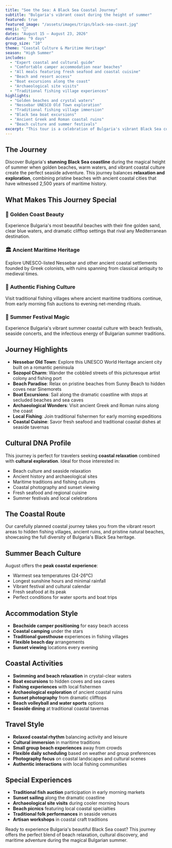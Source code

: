 ```yaml
---
title: "See the Sea: A Black Sea Coastal Journey"
subtitle: "Bulgaria's vibrant coast during the height of summer"
featured: true
featured_image: "/assets/images/trips/black-sea-coast.jpg"
emoji: "🌊"
dates: "August 15 – August 23, 2026"
duration: "9 days"
group_size: "10"
theme: "Coastal Culture & Maritime Heritage"
season: "High Summer"
includes:
  - "Expert coastal and cultural guide"
  - "Comfortable camper accommodation near beaches"
  - "All meals featuring fresh seafood and coastal cuisine"
  - "Beach and resort access"
  - "Boat excursions along the coast"
  - "Archaeological site visits"
  - "Traditional fishing village experiences"
highlights:
  - "Golden beaches and crystal waters"
  - "Nessebar UNESCO Old Town exploration"
  - "Traditional fishing village immersion"
  - "Black Sea boat excursions"
  - "Ancient Greek and Roman coastal ruins"
  - "Beach culture and summer festivals"
excerpt: "This tour is a celebration of Bulgaria's vibrant Black Sea coast during the height of summer, combining beach relaxation with rich maritime heritage."
---
```


## The Journey

Discover Bulgaria's **stunning Black Sea coastline** during the magical height of summer when golden beaches, warm waters, and vibrant coastal culture create the perfect seaside adventure. This journey balances **relaxation and exploration**, combining pristine beaches with ancient coastal cities that have witnessed 2,500 years of maritime history.

## What Makes This Journey Special

### 🌊 **Golden Coast Beauty**
Experience Bulgaria's most beautiful beaches with their fine golden sand, clear blue waters, and dramatic clifftop settings that rival any Mediterranean destination.

### 🏛️ **Ancient Maritime Heritage**
Explore UNESCO-listed Nessebar and other ancient coastal settlements founded by Greek colonists, with ruins spanning from classical antiquity to medieval times.

### 🎣 **Authentic Fishing Culture**
Visit traditional fishing villages where ancient maritime traditions continue, from early morning fish auctions to evening net-mending rituals.

### 🌅 **Summer Festival Magic**
Experience Bulgaria's vibrant summer coastal culture with beach festivals, seaside concerts, and the infectious energy of Bulgarian summer traditions.

## Journey Highlights

- **Nessebar Old Town**: Explore this UNESCO World Heritage ancient city built on a romantic peninsula
- **Sozopol Charm**: Wander the cobbled streets of this picturesque artist colony and fishing port
- **Beach Paradise**: Relax on pristine beaches from Sunny Beach to hidden coves near Sinemorets
- **Boat Excursions**: Sail along the dramatic coastline with stops at secluded beaches and sea caves
- **Archaeological Wonders**: Visit ancient Greek and Roman ruins along the coast
- **Local Fishing**: Join traditional fishermen for early morning expeditions
- **Coastal Cuisine**: Savor fresh seafood and traditional coastal dishes at seaside tavernas

## Cultural DNA Profile

This journey is perfect for travelers seeking **coastal relaxation** combined with **cultural exploration**. Ideal for those interested in:

- Beach culture and seaside relaxation
- Ancient history and archaeological sites
- Maritime traditions and fishing cultures
- Coastal photography and sunset viewing
- Fresh seafood and regional cuisine
- Summer festivals and local celebrations

## The Coastal Route

Our carefully planned coastal journey takes you from the vibrant resort areas to hidden fishing villages, ancient ruins, and pristine natural beaches, showcasing the full diversity of Bulgaria's Black Sea heritage.

## Summer Beach Culture

August offers the **peak coastal experience**:
- Warmest sea temperatures (24-26°C)
- Longest sunshine hours and minimal rainfall
- Vibrant festival and cultural calendar
- Fresh seafood at its peak
- Perfect conditions for water sports and boat trips

## Accommodation Style

- **Beachside camper positioning** for easy beach access
- **Coastal camping** under the stars
- **Traditional guesthouse** experiences in fishing villages
- **Flexible beach day** arrangements
- **Sunset viewing** locations every evening

## Coastal Activities

- **Swimming and beach relaxation** in crystal-clear waters
- **Boat excursions** to hidden coves and sea caves
- **Fishing experiences** with local fishermen
- **Archaeological exploration** of ancient coastal ruins
- **Sunset photography** from dramatic clifftops
- **Beach volleyball and water sports** options
- **Seaside dining** at traditional coastal tavernas

## Travel Style

- **Relaxed coastal rhythm** balancing activity and leisure
- **Cultural immersion** in maritime traditions
- **Small group beach experiences** away from crowds
- **Flexible daily scheduling** based on weather and group preferences
- **Photography focus** on coastal landscapes and cultural scenes
- **Authentic interactions** with local fishing communities

## Special Experiences

- **Traditional fish auction** participation in early morning markets
- **Sunset sailing** along the dramatic coastline
- **Archaeological site visits** during cooler morning hours
- **Beach picnics** featuring local coastal specialties
- **Traditional folk performances** in seaside venues
- **Artisan workshops** in coastal craft traditions

Ready to experience Bulgaria's beautiful Black Sea coast? This journey offers the perfect blend of beach relaxation, cultural discovery, and maritime adventure during the magical Bulgarian summer.
